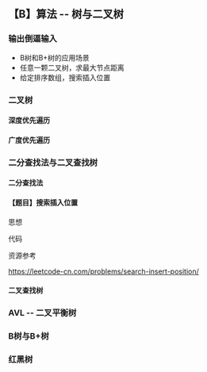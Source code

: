 ## 【B】算法 -- 树与二叉树

### 输出倒逼输入

- B树和B+树的应用场景
- 任意一颗二叉树，求最大节点距离
- 给定排序数组，搜索插入位置



### 二叉树

#### 深度优先遍历



#### 广度优先遍历





### 二分查找法与二叉查找树

#### 二分查找法





#### 【题目】搜索插入位置

思想



代码



资源参考

 https://leetcode-cn.com/problems/search-insert-position/





#### 二叉查找树



### AVL -- 二叉平衡树





### B树与B+树







### 红黑树































